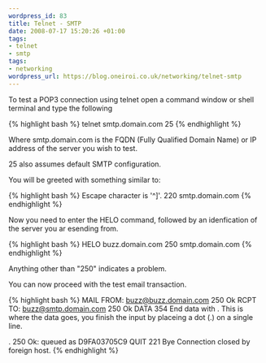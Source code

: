 ```yaml
--- 
wordpress_id: 83
title: Telnet - SMTP
date: 2008-07-17 15:20:26 +01:00
tags: 
- telnet
- smtp
tags: 
- networking
wordpress_url: https://blog.oneiroi.co.uk/networking/telnet-smtp
---
```

To test a POP3 connection using telnet open a command window or shell terminal and type the following

{% highlight bash %}
telnet smtp.domain.com 25
{% endhighlight %}

Where smtp.domain.com is the FQDN (Fully Qualified Domain Name) or IP address of the server you wish to test.

25 also assumes default SMTP configuration.

You will be greeted with something similar to:

{% highlight bash %}
Escape character is '^]'.
220 smtp.domain.com
{% endhighlight %}

Now you need to enter the HELO command, followed by an idenfication of the server you ar esending from.

{% highlight bash %}
HELO buzz.domain.com
250 smtp.domain.com
{% endhighlight %}

Anything other than "250" indicates a problem.

You can now proceed with the test email transaction.

{% highlight bash %}
MAIL FROM: buzz@buzz.domain.com
250 Ok
RCPT TO: buzz@smtp.domain.com
250 Ok
DATA
354 End data with <CR><LF>.<CR><LF>
This is where the data goes, you finish the input by placeing a dot (.) on a single line.


.
250 Ok: queued as D9FA03705C9
QUIT
221 Bye
Connection closed by foreign host.
{% endhighlight %}
